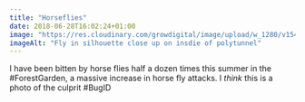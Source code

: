 ```yaml
---
title: "Horseflies"
date: 2018-06-28T16:02:24+01:00
image: "https://res.cloudinary.com/growdigital/image/upload/w_1280/v1544220497/fly-41237301410.jpg"
imageAlt: "Fly in silhouette close up on insdie of polytunnel"
---
```


I have been bitten by horse flies half a dozen times this summer in the #ForestGarden, a massive increase in horse fly attacks. I _think_ this is a photo of the culprit #BugID
